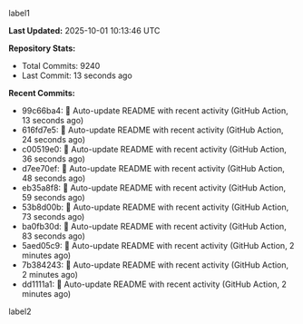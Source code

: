 
label1 
<!-- ACTIVITY_START -->
**Last Updated:** 2025-10-01 10:13:46 UTC

**Repository Stats:**
- Total Commits: 9240
- Last Commit: 13 seconds ago

**Recent Commits:**
- 99c66ba4: 🤖 Auto-update README with recent activity (GitHub Action, 13 seconds ago)
- 616fd7e5: 🤖 Auto-update README with recent activity (GitHub Action, 24 seconds ago)
- c00519e0: 🤖 Auto-update README with recent activity (GitHub Action, 36 seconds ago)
- d7ee70ef: 🤖 Auto-update README with recent activity (GitHub Action, 48 seconds ago)
- eb35a8f8: 🤖 Auto-update README with recent activity (GitHub Action, 59 seconds ago)
- 53b8d00b: 🤖 Auto-update README with recent activity (GitHub Action, 73 seconds ago)
- ba0fb30d: 🤖 Auto-update README with recent activity (GitHub Action, 83 seconds ago)
- 5aed05c9: 🤖 Auto-update README with recent activity (GitHub Action, 2 minutes ago)
- 7b384243: 🤖 Auto-update README with recent activity (GitHub Action, 2 minutes ago)
- dd1111a1: 🤖 Auto-update README with recent activity (GitHub Action, 2 minutes ago)
<!-- ACTIVITY_END -->

label2

